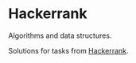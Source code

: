 # Hackerrank
Algorithms and data structures.

Solutions for tasks from [Hackerrank](https://www.hackerrank.com/dashboard).
